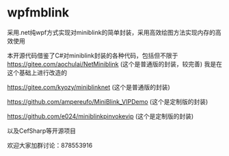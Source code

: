 # wpfmblink
采用.net纯wpf方式实现对miniblink的简单封装，采用高效绘图方法实现内存的高效使用

本开源代码借鉴了C#对miniblink封装的各种代码，包括但不限于
https://gitee.com/aochulai/NetMiniblink (这个是普通版的封装，较完善)  我是在这个基础上进行改造的

https://gitee.com/kyozy/miniblinknet (这个是普通版的封装)

https://github.com/ampereufo/MiniBlink_VIPDemo (这个是定制版的封装)

https://github.com/e024/miniblinkpinvokevip (这个是定制版的封装)


以及CefSharp等开源项目

欢迎大家加群讨论：878553916
 
